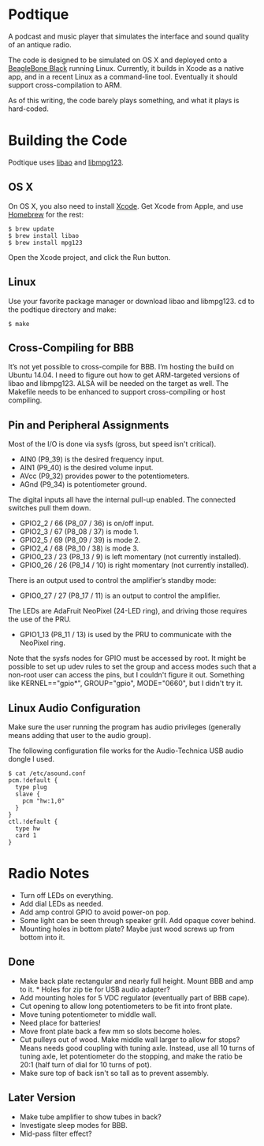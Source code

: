 Podtique
========

A podcast and music player that simulates the interface and sound quality of an antique radio.

The code is designed to be simulated on OS X and deployed onto a [BeagleBone Black](http://beagleboard.org/black) running Linux. Currently, it builds in Xcode as a native app, and in a recent Linux as a command-line tool. Eventually it should support cross-compilation to ARM.

As of this writing, the code barely plays something, and what it plays is hard-coded.

Building the Code
=================

Podtique uses [libao](https://www.xiph.org/ao/) and [libmpg123](http://www.mpg123.de).

OS X
----

On OS X, you also need to install [Xcode](https://developer.apple.com/xcode/). Get Xcode from Apple, and use [Homebrew](http://brew.sh) for the rest:

	$ brew update
	$ brew install libao
	$ brew install mpg123

Open the Xcode project, and click the Run button.

Linux
-----

Use your favorite package manager or download libao and libmpg123. cd to the podtique directory and make:

	$ make

Cross-Compiling for BBB
-----------------------

It’s not yet possible to cross-compile for BBB. I’m hosting the build on Ubuntu 14.04. I need to figure out how to get ARM-targeted versions of libao and libmpg123. ALSA will be needed on the target as well. The Makefile needs to be enhanced to support cross-compiling or host compiling.

Pin and Peripheral Assignments
------------------------------

Most of the I/O is done via sysfs (gross, but speed isn't critical).

* AIN0 (P9_39) is the desired frequency input.
* AIN1 (P9_40) is the desired volume input.
* AVcc (P9_32) provides power to the potentiometers.
* AGnd (P9_34) is potentiometer ground.

The digital inputs all have the internal pull-up enabled. The connected switches pull them down.

* GPIO2\_2 / 66 (P8_07 / 36) is on/off input.
* GPIO2\_3 / 67 (P8_08 / 37) is mode 1.
* GPIO2\_5 / 69 (P8_09 / 39) is mode 2.
* GPIO2\_4 / 68 (P8_10 / 38) is mode 3.
* GPIO0\_23 / 23 (P8_13 / 9) is left momentary (not currently installed).
* GPIO0\_26 / 26 (P8_14 / 10) is right momentary (not currently installed).
 
There is an output used to control the amplifier’s standby mode:

* GPIO0\_27 / 27 (P8_17 / 11) is an output to control the amplifier.

The LEDs are AdaFruit NeoPixel (24-LED ring), and driving those requires the use of the PRU.

* GPIO1\_13 (P8_11 / 13) is used by the PRU to communicate with the NeoPixel ring.

Note that the sysfs nodes for GPIO must be accessed by root. It might be possible to set up udev rules to set the group and access modes such that a non-root user can access the pins, but I couldn't figure it out. Something like KERNEL=="gpio*", GROUP="gpio", MODE="0660", but I didn't try it.

Linux Audio Configuration
-------------------------

Make sure the user running the program has audio privileges (generally means adding that user to the audio group).

The following configuration file works for the Audio-Technica USB audio dongle I used.

	$ cat /etc/asound.conf 
	pcm.!default {
	  type plug
	  slave {
	    pcm "hw:1,0"
	  }
	}
	ctl.!default {
	  type hw
	  card 1
	}

Radio Notes
===========

* Turn off LEDs on everything.
* Add dial LEDs as needed.
* Add amp control GPIO to avoid power-on pop.
* Some light can be seen through speaker grill. Add opaque cover behind.
* Mounting holes in bottom plate? Maybe just wood screws up from bottom into it.


Done
----
* Make back plate rectangular and nearly full height. Mount BBB and amp to it. * Holes for zip tie for USB audio adapter?
* Add mounting holes for 5 VDC regulator (eventually part of BBB cape).
* Cut opening to allow long potentiometers to be fit into front plate.
* Move tuning potentiometer to middle wall.
* Need place for batteries!
* Move front plate back a few mm so slots become holes.
* Cut pulleys out of wood. Make middle wall larger to allow for stops? Means needs good coupling with tuning axle. Instead, use all 10 turns of tuning axle, let potentiometer do the stopping, and make the ratio be 20:1 (half turn of dial for 10 turns of pot).
* Make sure top of back isn't so tall as to prevent assembly.


Later Version
-------------
* Make tube amplifier to show tubes in back?
* Investigate sleep modes for BBB.
* Mid-pass filter effect?

